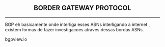 <h2 align="center"> BORDER GATEWAY PROTOCOL</h2>
<hr>

BGP eh basicamente onde interliga esses ASNs interligando a internet , existem formas de fazer investigacoes atraves dessas bordas ASNs.

bgpview.io


